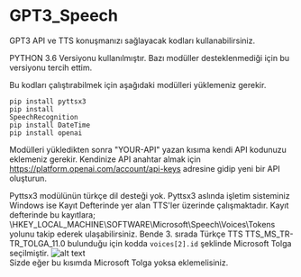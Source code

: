 # GPT3_Speech
GPT3 API ve TTS konuşmanızı sağlayacak kodları kullanabilirsiniz.

PYTHON 3.6 Versiyonu kullanılmıştır. Bazı modüller desteklenmediği için bu versiyonu tercih ettim.

Bu kodları çalıştırabilmek için aşağıdaki modülleri yüklemeniz gerekir.

<code>pip install pyttsx3</code><br>
<code>pip install SpeechRecognition</code><br>
<code>pip install DateTime</code><br>
<code>pip install openai</code><br>

Modülleri yükledikten sonra "YOUR-API" yazan kısıma kendi API kodunuzu eklemeniz gerekir.
Kendinize API anahtar almak için https://platform.openai.com/account/api-keys adresine gidip yeni bir API oluşturun.

Pyttsx3 modülünün türkçe dil desteği yok. Pyttsx3 aslında işletim sisteminiz Windows ise Kayıt Defterinde yer alan TTS'ler üzerinde çalışmaktadır. Kayıt defterinde bu kayıtlara;
\HKEY_LOCAL_MACHINE\SOFTWARE\Microsoft\Speech\Voices\Tokens
yolunu takip ederek ulaşabilirsiniz. Bende 3. sırada Türkçe TTS TTS_MS_TR-TR_TOLGA_11.0 bulunduğu için kodda <code>voices[2].id</code> şeklinde Microsoft Tolga seçilmiştir.
![alt text](https://blog.mustafaergul.net/wp-content/uploads/2023/03/Screenshot_2.png) <br>
Sizde eğer bu kısımda Microsoft Tolga yoksa eklemelisiniz.
